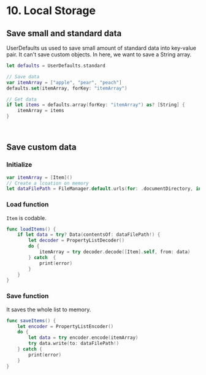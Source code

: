 # 10. Local Storage

## Save small and standard data
UserDefaults us used to save small amount of standard data into key-value pair. It can't save custom objects. In here, we want to save a String array.
```swift
let defaults = UserDefaults.standard

// Save data
var itemArray = ["apple", "pear", "peach"]
defaults.set(itemArray, forKey: "itemArray")

// Get data
if let items = defaults.array(forKey: "itemArray") as? [String] {
    itemArray = items
}
```
<br>

## Save custom data
### Initialize
```swift
var itemArray = [Item]()
// Create a lcoation on memory
let dataFilePath = FileManager.default.urls(for: .documentDirectory, in: .userDomainMask).first?.appendingPathComponent("Item.plist")
```

### Load function
```Item``` is codable.
```swift
func loadItems() {
    if let data = try? Data(contentsOf: dataFilePath!) {
        let decoder = PropertyListDecoder()
        do {
            itemArray = try decoder.decode([Item].self, from: data)
        } catch  {
            print(error)
        }
    }
}
```

### Save function
It saves the whole list to memory.
```swift
func saveItems() {
    let encoder = PropertyListEncoder()
    do {
        let data = try encoder.encode(itemArray)
        try data.write(to: dataFilePath!)
    } catch {
        print(error)
    }
}
```

